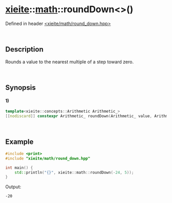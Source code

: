 # [xieite](../../xieite.md)\:\:[math](../../math.md)\:\:roundDown\<\>\(\)
Defined in header [<xieite/math/round_down.hpp>](../../../include/xieite/math/round_down.hpp)

&nbsp;

## Description
Rounds a value to the nearest multiple of a step toward zero.

&nbsp;

## Synopsis
#### 1)
```cpp
template<xieite::concepts::Arithmetic Arithmetic_>
[[nodiscard]] constexpr Arithmetic_ roundDown(Arithmetic_ value, Arithmetic_ step = 1) noexcept;
```

&nbsp;

## Example
```cpp
#include <print>
#include "xieite/math/round_down.hpp"

int main() {
    std::println("{}", xieite::math::roundDown(-24, 5));
}
```
Output:
```
-20
```
